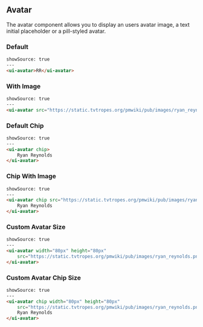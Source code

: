 ## Avatar

The avatar component allows you to display an users avatar image, a text initial placeholder or a pill-styled avatar.

### Default
```html
showSource: true
---
<ui-avatar>RR</ui-avatar>
```

### With Image
```html
showSource: true
---
<ui-avatar src="https://static.tvtropes.org/pmwiki/pub/images/ryan_reynolds.png"></ui-avatar>
```


### Default Chip
```html
showSource: true
---
<ui-avatar chip>
    Ryan Reynolds
</ui-avatar>
```

### Chip With Image
```html
showSource: true
---
<ui-avatar chip src="https://static.tvtropes.org/pmwiki/pub/images/ryan_reynolds.png">
    Ryan Reynolds
</ui-avatar>
```

### Custom Avatar Size
```html
showSource: true
---
<ui-avatar width="80px" height="80px"
    src="https://static.tvtropes.org/pmwiki/pub/images/ryan_reynolds.png">
</ui-avatar>
```


### Custom Avatar Chip Size
```html
showSource: true
---
<ui-avatar chip width="80px" height="80px"
    src="https://static.tvtropes.org/pmwiki/pub/images/ryan_reynolds.png">
    Ryan Reynolds
</ui-avatar>
```
